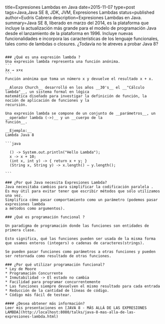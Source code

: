 title=Expresiones Lambdas en Java
date=2015-11-07
type=post
tags=Java,Java SE 8, JDK, JVM, Expresiones Lambdas
status=published
author=Eudris Cabrera
description=Expresiones Lambdas en Java.    
summary=Java SE 8, liberado en marzo del 2014, es la plataforma que incluye la actualización más grande para el modelo de programación Java desde el lanzamiento de la plataforma en 1996. Incluye nuevas funcionalidades e incorpora las características de los lenguaje funcionales, tales como de lambdas o closures. ¿Todavía no te atreves a probar Java 8?
~~~~~~

### ¿Qué es una expresión lambda ?
Una expresión lambda representa una función anónima.
```
λx → x+x
```
Función anónima que toma un número x y devuelve el resultado x + x.

__Alonzo Church__ desarrolló en los años __30's__ el __"Cálculo lambda"__, un sistema formal en lógica
matemática diseñado para investigar la definición de función, la noción de aplicación de funciones y la
recursión.

Una expresión lambda se compone de un conjunto de __parámetros__, un __operador lambda (->)__ y un __cuerpo de la
función__.

__Ejemplo:__
Lambda Java 8

```java

  () -> System.out.println("Hello Lambda");
  x -> x + 10;
  (int x, int y) -> { return x + y; }
  (String x, String y) -> x.length() – y.length();

```

### ¿Por qué Java necesita Expresiones Lambda?
Java necesitaba cambios para simplificar la codificación paralela .
Es muy útil para evitar tener que escribir métodos que sólo utilizamos una vez.
Simplifica cómo pasar comportamiento como un parámetro (podemos pasar expresiones lambda
a métodos como argumentos).

### ¿Qué es programación funcional ?

Un paradigma de programación donde las funciones son entidades de primera clase.

Esto significa, qué las funciones pueden ser usada de la misma forma que usamos enteros (integers) o cadenas de caracteres(strings).

Se pueden pasar funciones como parámetros a otras funciones y pueden ser retornada como resultado de otras funciones.

### ¿Por qué utilizar programación funcional?
* Ley de Moore
* Programación Concurrente
* Inmutabilidad -> El estado no cambia
* Facilidad para programar concurrentemente
* Las funciones siempre devuelven el mismo resultado para cada entrada
* Reducción de la cantidad de líneas de código.
* Código más fácil de testear.

#### ¿Desea obtener más información?
Leer mis presentaciones en [JAVA 8 - MÁS ALLÁ DE LAS EXPRESIONES LAMBDA](http://localhost:8080/talks/java-8-mas-alla-de-las-expresiones-lambda.html)
